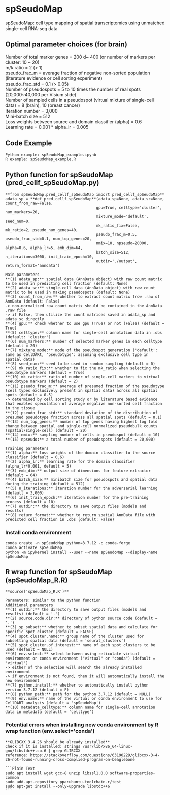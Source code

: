 # spSeudoMap  
spSeudoMap: cell type mapping of spatial transcriptomics using unmatched single-cell RNA-seq data  

## Optimal parameter choices (for brain)  
  Number of total marker genes = 200 d~ 400 (or number of markers per cluster: 10 ~ 20)  
  m/k ratio = 2 (> 1)  
  pseudo_frac_m = average fraction of negative non-sorted population (literature evidence or cell sorting experiment)  
  pseudo_frac_std = 0.1 (> 0.05)  
  Number of pseudospots = 5 to 10 times the number of real spots (20,000~40,000 per Visium slide)  
  Number of sampled cells in a pseudospot (virtual mixture of single-cell data) = 8 (brain), 10 (breast cancer)  
  Iteration number = 3,000  
  Mini-batch size = 512  
  Loss weights between source and domain classifier (alpha) = 0.6  
  Learning rate = 0.001 * alpha_lr = 0.005  

## Code Example  
    Python example: spSeudoMap_example.ipynb  
    R example: spSeudoMap_example.R  

## Python function for spSeudoMap (pred_cellf_spSeudoMap.py)  
    **from spSeudoMap.pred_cellf_spSeudoMap import pred_cellf_spSeudoMap**  
    adata_sp = **def pred_cellf_spSeudoMap**(adata_sp=None, adata_sc=None, count_from_raw=False,   
                                            gpu=True, celltype='cluster', num_markers=20,  
                                            mixture_mode='default', seed_num=0,  
                                            mk_ratio_fix=False, mk_ratio=2, pseudo_num_genes=40,  
                                            pseudo_frac_m=0.5, pseudo_frac_std=0.1, num_top_genes=20,  
                                            nmix=10, npseudo=20000, alpha=0.6, alpha_lr=5, emb_dim=64, 
                                            batch_size=512, n_iterations=3000, init_train_epoch=10, 
                                            outdir='./output', return_format='anndata')  

    Main parameters  
    **(1) adata_sp:** spatial data (AnnData object) with raw count matrix to be used in predicting cell fraction (default: None)    
    **(2) adata_sc:** single-cell data (AnnData object) with raw count matrix to be used in making pseudospots (default: None)  
    **(3) count_from_raw:** whether to extract count matrix frow .raw of AnnData (default: False)  
    -> non-normalized raw count matrix should be contained in the AnnData .raw file  
    -> if False, then utilize the count matrices saved in adata_sp and adata_sc directly  
    **(4) gpu:** check whether to use gpu (True) or not (False) (default = True)  
    **(5) celltype:** column name for single-cell annotation data in .obs (default: 'cluster')  
    **(6) num_markers:** number of selected marker genes in each celltype (default = 20)   
    **(7) mixture_mode:** mode of the pseudospot generation ('default': same as CellDARt, 'pseudotype': assuming exclusive cell type in spatial data)  
    **(8) seed_num:** seed to be used in random sampling (default = 0)  
    **(9) mk_ratio_fix:** whether to fix the mk_ratio when selecting the pseudotype markers (default = True)  
    **(10) mk_ratio:** ratio of number of single-cell markers to virtual pseudotype markers (default = 2)  
    **(11) pseudo_frac_m:** average of presumed fraction of the pseudotype (cell types exclusively present in spatial data) across all spatial spots (default = 0.5)  
    -> determined by cell sorting study or by literature based evidence that enables speculation of average negative non-sorted cell fraction in the tissue  
    **(12) pseudo_frac_std:** standard deviation of the distribution of presumed pseudotype fraction across all spatial spots (default = 0.1)  
    **(13) num_top_genes:** number of top genes having highest log fold change between spatial and single-cell normalized pseudobulk counts (spatial/single-cell) (default = 20)  
    **(14) nmix:** sampling number of cells in pseudospot (default = 10)  
    **(15) npseudo:** a total number of pseudospots (default = 20,000)  

    Training parameters  
    **(1) alpha:** loss weights of the domain classifier to the source classifier (default = 0.6)  
    **(2) alpha_lr:** learning rate for the domain classifier (alpha_lr*0.001, default = 5)  
    **(3) emb_dim:** output size of dimensions for feature extractor (default = 64)  
    **(4) batch_size:** minibatch size for pseudospots and spatial data during the training (default = 512)  
    **(5) n_iterations:** iteration number for the adversarial learning (default = 3,000)  
    **(6) init_train_epoch:** iteration number for the pre-training process (default = 10)  
    **(7) outdir:** the directory to save output files (models and results)  
    **(8) return_format:** whether to return spatial AnnData file with predicted cell fraction in .obs (default: False)  

### Install conda environment
    conda create -n spSeudoMap python=3.7.12 -c conda-forge  
    conda activate spSeudoMap  
    python -m ipykernel install --user --name spSeudoMap --display-name spSeudoMap  

## R wrap function for spSeudoMap (spSeudoMap_R.R)
    **source('spSeudoMap_R.R')**  

    Parameters: similar to the python function  
    Additional parameters  
    **(1) outdir:** the directory to save output files (models and results) (default = '.')  
    **(2) source.code.dir:** directory of python source code (default = '.')  
    **(3) sp_subset:** whether to subset spatial data and calculate for specific spot cluster (default = FALSE)  
    **(4) spot.cluster.name:** group name of the cluster used for subsetting spatial data (default = 'seurat_clusters')  
    **(5) spot.cluster.of.interest:** name of each spot clusters to be used (default = NULL)  
    **(6) env.select:** select between using reticulate virtual environment or conda environment ("virtual" or "conda") (default = 'virtual') 
    -> either of the selection will search the already installed environment  
    -> if environment is not found, then it will automatically install the new environment  
    **(7) python.install:** whether to automatically install python version 3.7.12 (default = F)  
    **(8) python_path:** path for the python 3.7.12 (default = NULL)  
    **(9) env.name:** name of the virtual or conda environment to use for CellDART analysis (default = 'spSeudoMap')  
    **(10) metadata_celltype:** column name for single-cell annotation data in metadata (default = 'celltype')  

### Potential errors when installing new conda environment by R wrap function (env.select='conda')
    **GLIBCXX_3.4.26 should be already installed**  
    Check if it is installed: strings /usr/lib/x86_64-linux-gnu/libstdc++.so.6 | grep GLIBCXX  
    reference: https://stackoverflow.com/questions/63190229/glibcxx-3-4-26-not-found-running-cross-complied-program-on-beaglebone  

    ```Plain Text  
    sudo apt install wget gcc-8 unzip libssl1.0.0 software-properties-common  
    sudo add-apt-repository ppa:ubuntu-toolchain-r/test  
    sudo apt-get install --only-upgrade libstdc++6  
    ```



